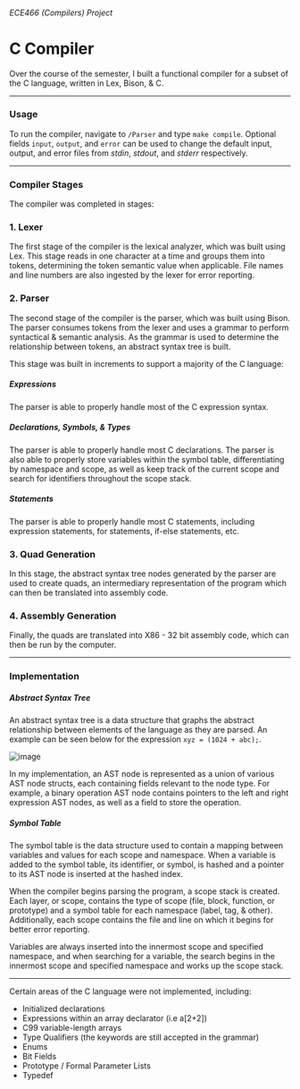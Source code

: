 ###### ECE466 (Compilers) Project
# C Compiler

Over the course of the semester, I built a functional compiler for a subset of the C language, written in Lex, Bison, & C.

------

### Usage

To run the compiler, navigate to `/Parser` and type `make compile`. Optional fields `input`, `output`, and `error` can be used to change the default input, output, and error files from *stdin*, *stdout*, and *stderr* respectively.

------

### Compiler Stages

The compiler was completed in stages:

### 1. Lexer

The first stage of the compiler is the lexical analyzer, which was built using Lex. This stage reads in one character at a time and groups them into tokens, determining the token semantic value when applicable. File names and line numbers are also ingested by the lexer for error reporting.

### 2. Parser

The second stage of the compiler is the parser, which was built using Bison. The parser consumes tokens from the lexer and uses a grammar to perform syntactical & semantic analysis. As the grammar is used to determine the relationship between tokens, an abstract syntax tree is built.

This stage was built in increments to support a majority of the C language:

##### Expressions
The parser is able to properly handle most of the C expression syntax.

##### Declarations, Symbols, & Types
The parser is able to properly handle most C declarations. The parser is also able to properly store variables within the symbol table, differentiating by namespace and scope, as well as keep track of the current scope and search for identifiers throughout the scope stack.

##### Statements
The parser is able to properly handle most C statements, including expression statements, for statements, if-else statements, etc.

### 3. Quad Generation

In this stage, the abstract syntax tree nodes generated by the parser are used to create quads, an intermediary representation of the program which can then be translated into assembly code.

### 4. Assembly Generation

Finally, the quads are translated into X86 - 32 bit assembly code, which can then be run by the computer.

-------

### Implementation

##### Abstract Syntax Tree

An abstract syntax tree is a data structure that graphs the abstract relationship between elements of the language as they are parsed. An example can be seen below for the expression `xyz = (1024 + abc);`.

![image](https://user-images.githubusercontent.com/13024480/130286188-9093e915-505d-41f9-bed9-e7661693ce74.png)

In my implementation, an AST node is represented as a union of various AST node structs, each containing fields relevant to the node type. For example, a binary operation AST node contains pointers to the left and right expression AST nodes, as well as a field to store the operation.

##### Symbol Table

The symbol table is the data structure used to contain a mapping between variables and values for each scope and namespace. When a variable is added to the symbol table, its identifier, or symbol, is hashed and a pointer to its AST node is inserted at the hashed index.

When the compiler begins parsing the program, a scope stack is created. Each layer, or scope, contains the type of scope (file, block, function, or prototype) and a symbol table for each namespace (label, tag, & other). Additionally, each scope contains the file and line on which it begins for better error reporting.

Variables are always inserted into the innermost scope and specified namespace, and when searching for a variable, the search begins in the innermost scope and specified namespace and works up the scope stack.

------

Certain areas of the C language were not implemented, including:
- Initialized declarations
- Expressions within an array declarator (i.e a[2+2])
- C99 variable-length arrays
- Type Qualifiers (the keywords are still accepted in the grammar)
- Enums
- Bit Fields
- Prototype / Formal Parameter Lists
- Typedef
